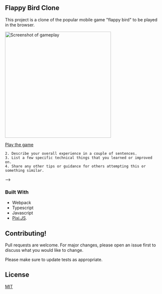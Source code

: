 

## Flappy Bird Clone

This project is a clone of the popular mobile game "flappy bird" to be played in the browser.

<img src="https://user-images.githubusercontent.com/72774655/206951228-31260c15-bccd-448f-b78f-2bed730e11e9.png" alt="Screenshot of gameplay" width="350"/>

<a href="https://gabekole.github.io/FlappyBird">Play the game</a> 

    2. Describe your overall experience in a couple of sentences.
    3. List a few specific technical things that you learned or improved on.
    4. Share any other tips or guidance for others attempting this or something similar.
 -->

### Built With

- Webpack
- Typescript
- Javascript
- [Pixi.JS](https://github.com/pixijs). 

## Contributing!

Pull requests are welcome. For major changes, please open an issue first
to discuss what you would like to change.

Please make sure to update tests as appropriate.

## License

[MIT](https://choosealicense.com/licenses/mit/)
